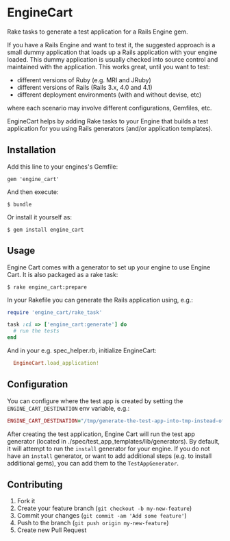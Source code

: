 # EngineCart

Rake tasks to generate a test application for a Rails Engine gem.

If you have a Rails Engine and want to test it, the suggested approach is a small dummy application that loads up a Rails application with your engine loaded. This dummy application is usually checked into source control and maintained with the application. This works great, until you want to test:

 - different versions of Ruby (e.g. MRI and JRuby)
 - different versions of Rails (Rails 3.x, 4.0 and 4.1)
 - different deployment environments (with and without devise, etc)

where each scenario may involve different configurations, Gemfiles, etc. 

EngineCart helps by adding Rake tasks to your Engine that builds a test application for you using Rails generators (and/or application templates). 


## Installation

Add this line to your engines's Gemfile:

    gem 'engine_cart'

And then execute:

    $ bundle

Or install it yourself as:

    $ gem install engine_cart

## Usage

Engine Cart comes with a generator to set up your engine to use Engine Cart. It is also packaged as a rake task:

```
$ rake engine_cart:prepare
```

In your Rakefile you can generate the Rails application using, e.g.:

```ruby
require 'engine_cart/rake_task'

task :ci => ['engine_cart:generate'] do
  # run the tests
end
```

And in your e.g. spec_helper.rb, initialize EngineCart:

```ruby
  EngineCart.load_application!
```

## Configuration

You can configure where the test app is created by setting the `ENGINE_CART_DESTINATION` env variable, e.g.:

```ruby
ENGINE_CART_DESTINATION="/tmp/generate-the-test-app-into-tmp-instead-of-your-app" rake ci
```

After creating the test application, Engine Cart will run the test app generator (located in ./spec/test_app_templates/lib/generators). By default, it will attempt to run the `install` generator for your engine. If you do not have an `install` generator, or want to add additional steps (e.g. to install additional gems), you can add them to the `TestAppGenerator`.


## Contributing

1. Fork it
2. Create your feature branch (`git checkout -b my-new-feature`)
3. Commit your changes (`git commit -am 'Add some feature'`)
4. Push to the branch (`git push origin my-new-feature`)
5. Create new Pull Request

